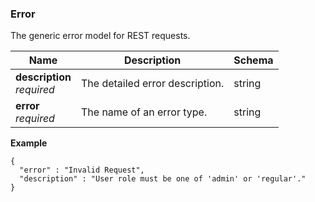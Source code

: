 
<a name="error"></a>
### Error
The generic error model for REST requests.


|Name|Description|Schema|
|---|---|---|
|**description**  <br>*required*|The detailed error description.|string|
|**error**  <br>*required*|The name of an error type.|string|

**Example**
```
{
  "error" : "Invalid Request",
  "description" : "User role must be one of 'admin' or 'regular'."
}
```



